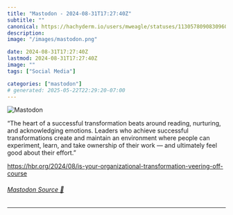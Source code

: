 ```yaml
---
title: "Mastodon - 2024-08-31T17:27:40Z"
subtitle: ""
canonical: https://hachyderm.io/users/mweagle/statuses/113057809083096083
description:
image: "/images/mastodon.png"

date: 2024-08-31T17:27:40Z
lastmod: 2024-08-31T17:27:40Z
image: ""
tags: ["Social Media"]

categories: ["mastodon"]
# generated: 2025-05-22T22:29:20-07:00
---
```

![Mastodon](/images/mastodon.png)

<p>“The heart of a successful transformation beats around reading, nurturing, and acknowledging emotions. Leaders who achieve successful transformations create and maintain an environment where people can experiment, learn, and take ownership of their work — and ultimately feel good about their effort.”</p><p><a href="https://hbr.org/2024/08/is-your-organizational-transformation-veering-off-course" target="_blank" rel="nofollow noopener noreferrer" translate="no"><span class="invisible">https://</span><span class="ellipsis">hbr.org/2024/08/is-your-organi</span><span class="invisible">zational-transformation-veering-off-course</span></a></p>


###### [Mastodon Source 🐘](https://hachyderm.io/@mweagle/113057809083096083)

___
